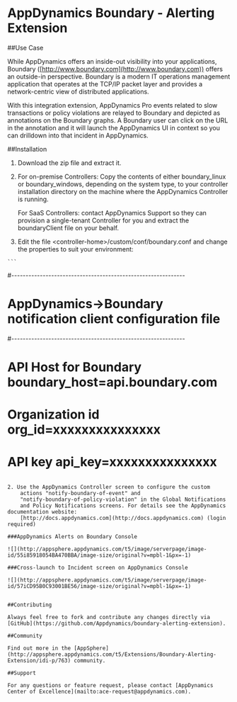 # AppDynamics Boundary - Alerting Extension

##Use Case

While AppDynamics offers an inside-out visibility into your applications, Boundary ([http://www.boundary.com](http://www.boundary.com)) offers an outside-in perspective. Boundary is a modern IT operations management application that operates at the TCP/IP packet layer and provides a network-centric view of distributed applications.

With this integration extension, AppDynamics Pro events related to slow transactions or policy violations are relayed to Boundary and depicted as annotations on the Boundary graphs. A Boundary user can click on the URL in the annotation and it will launch the AppDynamics UI in context so you can drilldown into that incident in AppDynamics.

##Installation 

1.  Download the zip file and extract it.
2.  For on-premise Controllers: Copy the contents of either boundary\_linux or boundary_windows, depending on the system type, to your 
controller installation directory on the machine where the AppDynamics Controller is running.
   
     For SaaS Controllers: contact AppDynamics Support so they can provision a single-tenant Controller for you and extract the boundaryClient file on your behalf.
2.   Edit the file \<controller-home\>/custom/conf/boundary.conf and
    change the properties to suit your environment:

    ```
#------------------------------------------------------------- 
# AppDynamics->Boundary notification client configuration file
#------------------------------------------------------------- 
# API Host for Boundary boundary_host=api.boundary.com 
# Organization id org_id=xxxxxxxxxxxxxxx 
# API key api_key=xxxxxxxxxxxxxxx
```

2. Use the AppDynamics Controller screen to configure the custom
    actions "notify-boundary-of-event" and
    "notify-boundary-of-policy-violation" in the Global Notifications
    and Policy Notifications screens. For details see the AppDynamics documentation website:
    [http://docs.appdynamics.com](http://docs.appdynamics.com) (login required)

###AppDynamics Alerts on Boundary Console

![](http://appsphere.appdynamics.com/t5/image/serverpage/image-id/55i85918054BA470BBA/image-size/original?v=mpbl-1&px=-1)

###Cross-launch to Incident screen on AppDynamics Console

![](http://appsphere.appdynamics.com/t5/image/serverpage/image-id/57iCD95B0C93001BE56/image-size/original?v=mpbl-1&px=-1)


##Contributing

Always feel free to fork and contribute any changes directly via [GitHub](https://github.com/Appdynamics/boundary-alerting-extension).

##Community

Find out more in the [AppSphere](http://appsphere.appdynamics.com/t5/Extensions/Boundary-Alerting-Extension/idi-p/763) community.

##Support

For any questions or feature request, please contact [AppDynamics Center of Excellence](mailto:ace-request@appdynamics.com).
